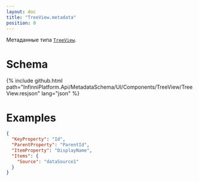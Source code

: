 ```yaml
---
layout: doc
title: "TreeView.metadata"
position: 0
---
```


Метаданные типа [`TreeView`](../).

# Schema

{% include github.html path="InfinniPlatform.Api/MetadataSchema/UI/Components/TreeView/TreeView.resjson" lang="json" %}

# Examples

```json
{
  "KeyProperty": "Id",
  "ParentProperty": "ParentId",
  "ItemProperty": "DisplayName",
  "Items": {
    "Source": "dataSource1"
  }
}
```
